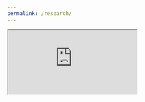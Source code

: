 ```yaml
---
permalink: /research/
---
```


<iframe src="https://dajmcdon.github.io/bc-covid-tracker/index.html"></iframe>
